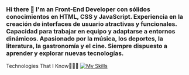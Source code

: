 ### Hi there 👋 I'm an Front-End Developer con sólidos conocimientos en HTML, CSS y JavaScript. Experiencia en la creación de interfaces de usuario atractivas y funcionales. Capacidad para trabajar en equipo y adaptarse a entornos dinámicos. Apasionado por la música, los deportes, la literatura, la gastronomía y el cine. Siempre dispuesto a aprender y explorar nuevas tecnologías.



   
Technologies That I Know👨🏻‍💻
[![My Skills](https://skillicons.dev/icons?i=figma,vscode,html,css,bootstrap,js,react,git,github,discord)](https://skillicons.dev)

